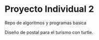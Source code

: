 # Proyecto Individual 2
Repo de algoritmos y programas basica

Diseño de postal para el turismo con turtle.
